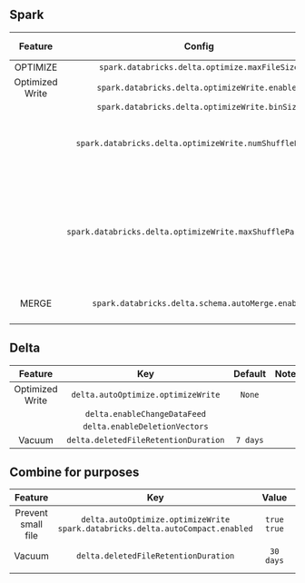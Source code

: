 ## Spark

|     Feature     |                           Config                            | Write Option |   Default    | Note                                                                         |
|:---------------:|:-----------------------------------------------------------:|:------------:|:------------:|:-----------------------------------------------------------------------------|
|    OPTIMIZE     |        `spark.databricks.delta.optimize.maxFileSize`        |              |    `1gb`     |                                                                              |
| Optimized Write |       `spark.databricks.delta.optimizeWrite.enabled`        |              |    `None`    |                                                                              |
|                 |       `spark.databricks.delta.optimizeWrite.binSize`        |              |   `512MiB`   |                                                                              |
|                 |   `spark.databricks.delta.optimizeWrite.numShuffleBlocks`   |              | `50.000.000` | maximum number of shuffle blocks to target                                   |
|                 | `spark.databricks.delta.optimizeWrite.maxShufflePartitions` |              |   `2.000`    | max number of output buckets (reducers) that can be used by optimized writes |
|      MERGE      |      `spark.databricks.delta.schema.autoMerge.enable`       | `autoMerge`  |              | merge schema                                                                 |
|                 |                                                             |              |              |                                                                              |
|                 |                                                             |              |              |                                                                              |

## Delta

|     Feature     |                 Key                  | Default  | Note |
|:---------------:|:------------------------------------:|:--------:|:-----|
| Optimized Write |  `delta.autoOptimize.optimizeWrite`  |  `None`  |      |
|                 |     `delta.enableChangeDataFeed`     |          |      |
|                 |    `delta.enableDeletionVectors`     |          |      |
|     Vacuum      | `delta.deletedFileRetentionDuration` | `7 days` |      |

## Combine for purposes

|      Feature       |                                          Key                                          |        Value        | Note        |
|:------------------:|:-------------------------------------------------------------------------------------:|:-------------------:|:------------|
| Prevent small file | `delta.autoOptimize.optimizeWrite` <br/> `spark.databricks.delta.autoCompact.enabled` | `true` <br/> `true` |             |
|       Vacuum       |                         `delta.deletedFileRetentionDuration`                          |      `30 days`      | should same |
|                    |                                                                                       |                     |             |

